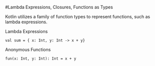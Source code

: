 #Lambda Expressions, Closures, Functions as Types


Kotlin utilizes a family of function types to represent functions, such as lambda expressions.


Lambda Expressions


```
val sum = { x: Int, y: Int -> x + y}
```


Anonymous Functions


```
fun(x: Int, y: Int): Int = x + y
```
